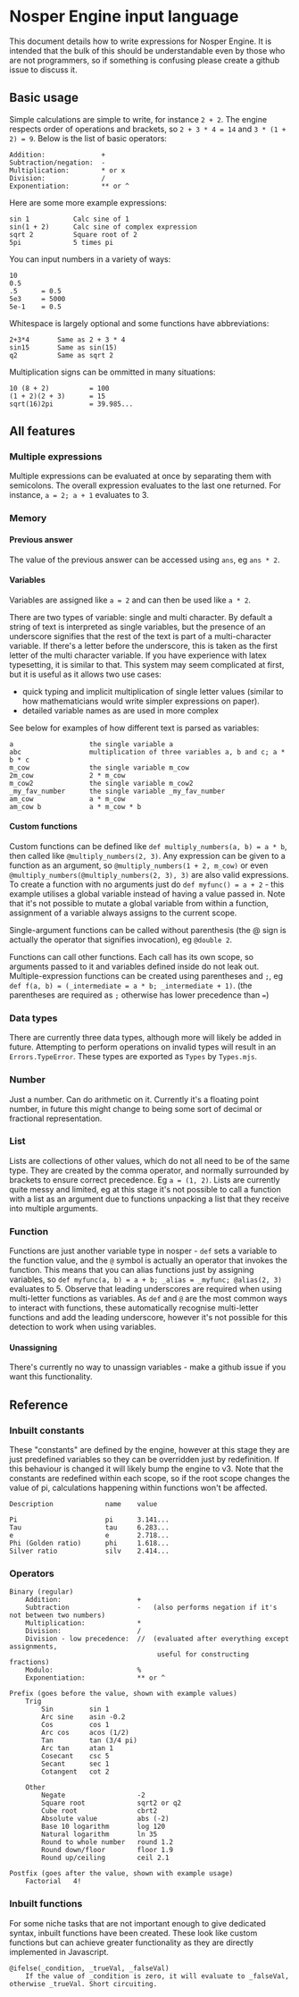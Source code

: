 # Nosper Engine input language

This document details how to write expressions for Nosper Engine. It is intended that the bulk of this should be understandable even by those who are not programmers, so if something is confusing please create a github issue to discuss it.

## Basic usage

Simple calculations are simple to write, for instance `2 + 2`. The engine respects order of operations and brackets, so `2 + 3 * 4 = 14` and `3 * (1 + 2) = 9`. Below is the list of basic operators: 
```
Addition:              +
Subtraction/negation:  -
Multiplication:        * or x
Division:              /
Exponentiation:        ** or ^
```

Here are some more example expressions:
```
sin 1           Calc sine of 1
sin(1 + 2)      Calc sine of complex expression
sqrt 2          Square root of 2
5pi             5 times pi
```

You can input numbers in a variety of ways:
```
10
0.5
.5      = 0.5
5e3     = 5000
5e-1    = 0.5
```

Whitespace is largely optional and some functions have abbreviations:
```
2+3*4       Same as 2 + 3 * 4
sin15       Same as sin(15)
q2          Same as sqrt 2
```

Multiplication signs can be ommitted in many situations:
```
10 (8 + 2)          = 100
(1 + 2)(2 + 3)      = 15
sqrt(16)2pi         = 39.985...
```

## All features

### Multiple expressions

Multiple expressions can be evaluated at once by separating them with semicolons. The overall expression evaluates to the last one returned. For instance, `a = 2; a + 1` evaluates to 3.

### Memory

#### Previous answer

The value of the previous answer can be accessed using `ans`, eg `ans * 2`.

#### Variables

Variables are assigned like `a = 2` and can then be used like `a * 2`.

There are two types of variable: single and multi character. By default a string of text is interpreted as single variables, but the presence of an underscore signifies that the rest of the text is part of a multi-character variable. If there's a letter before the underscore, this is taken as the first letter of the multi character variable. If you have experience with latex typesetting, it is similar to that. This system may seem complicated at first, but it is useful as it allows two use cases:
- quick typing and implicit multiplication of single letter values (similar to how mathematicians would write simpler expressions on paper).
- detailed variable names as are used in more complex 

See below for examples of how different text is parsed as variables:
```
a                   the single variable a
abc                 multiplication of three variables a, b and c; a * b * c
m_cow               the single variable m_cow
2m_cow              2 * m_cow
m_cow2              the single variable m_cow2
_my_fav_number      the single variable _my_fav_number
am_cow              a * m_cow
am_cow b            a * m_cow * b
```

#### Custom functions

Custom functions can be defined like `def multiply_numbers(a, b) = a * b`, then called like `@multiply_numbers(2, 3)`. Any expression can be given to a function as an argument, so `@multiply_numbers(1 + 2, m_cow)` or even `@multiply_numbers(@multiply_numbers(2, 3), 3)` are also valid expressions. To create a function with no arguments just do `def myfunc() = a + 2` - this example utilises a global variable instead of having a value passed in. Note that it's not possible to mutate a global variable from within a function, assignment of a variable always assigns to the current scope.

Single-argument functions can be called without parenthesis (the @ sign is actually the operator that signifies invocation), eg `@double 2`.

Functions can call other functions. Each call has its own scope, so arguments passed to it and variables defined inside do not leak out. Multiple-expression functions can be created using parentheses and `;`, eg `def f(a, b) = (_intermediate = a * b; _intermediate + 1)`. (the parentheses are required as `;` otherwise has lower precedence than `=`)

### Data types

There are currently three data types, although more will likely be added in future. Attempting to perform operations on invalid types will result in an `Errors.TypeError`. These types are exported as `Types` by `Types.mjs`.

### Number

Just a number. Can do arithmetic on it. Currently it's a floating point number, in future this might change to being some sort of decimal or fractional representation.

### List

Lists are collections of other values, which do not all need to be of the same type. They are created by the comma operator, and normally surrounded by brackets to ensure correct precedence. Eg `a = (1, 2)`. Lists are currently quite messy and limited, eg at this stage it's not possible to call a function with a list as an argument due to functions unpacking a list that they receive into multiple arguments.

### Function

Functions are just another variable type in nosper - `def` sets a variable to the function value, and the `@` symbol is actually an operator that invokes the function. This means that you can alias functions just by assigning variables, so `def myfunc(a, b) = a + b; _alias = _myfunc; @alias(2, 3)` evaluates to 5. Observe that leading underscores are required when using multi-letter functions as variables. As `def` and `@` are the most common ways to interact with functions, these automatically recognise multi-letter functions and add the leading underscore, however it's not possible for this detection to work when using variables.

#### Unassigning

There's currently no way to unassign variables - make a github issue if you want this functionality.

## Reference

### Inbuilt constants

These "constants" are defined by the engine, however at this stage they are just predefined variables so they can be overridden just by redefinition. If this behaviour is changed it will likely bump the engine to v3. Note that the constants are redefined within each scope, so if the root scope changes the value of pi, calculations happening within functions won't be affected.
```
Description             name    value

Pi                      pi      3.141...
Tau                     tau     6.283...
e                       e       2.718...
Phi (Golden ratio)      phi     1.618...
Silver ratio            silv    2.414...
```

### Operators

```
Binary (regular)
    Addition:                   +
    Subtraction                 -   (also performs negation if it's not between two numbers)
    Multiplication:             *
    Division:                   /
    Division - low precedence:  //  (evaluated after everything except assignments,
                                     useful for constructing fractions)
    Modulo:                     %
    Exponentiation:             ** or ^

Prefix (goes before the value, shown with example values)
    Trig
        Sin         sin 1
        Arc sine    asin -0.2
        Cos         cos 1
        Arc cos     acos (1/2)
        Tan         tan (3/4 pi)
        Arc tan     atan 1
        Cosecant    csc 5
        Secant      sec 1
        Cotangent   cot 2

    Other
        Negate                  -2
        Square root             sqrt2 or q2
        Cube root               cbrt2
        Absolute value          abs (-2)
        Base 10 logarithm       log 120
        Natural logarithm       ln 35
        Round to whole number   round 1.2
        Round down/floor        floor 1.9
        Round up/ceiling        ceil 2.1

Postfix (goes after the value, shown with example usage)
    Factorial   4!
```

### Inbuilt functions

For some niche tasks that are not important enough to give dedicated syntax, inbuilt functions have been created. These look like custom functions but can achieve greater functionality as they are directly implemented in Javascript.

```
@ifelse(_condition, _trueVal, _falseVal)
    If the value of _condition is zero, it will evaluate to _falseVal, otherwise _trueVal. Short circuiting.
```